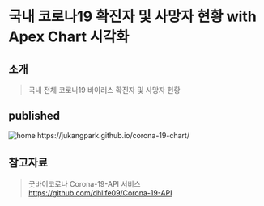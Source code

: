 # 국내 코로나19 확진자 및 사망자 현황 with Apex Chart 시각화

## 소개

> 국내 전체 코로나19 바이러스 확진자 및 사망자 현황

## published

<img src="https://user-images.githubusercontent.com/75718898/158118727-5145374d-4bfe-4ad8-88ce-a64ad1c15087.png" alt="home">
https://jukangpark.github.io/corona-19-chart/

## 참고자료

> 굿바이코로나 Corona-19-API 서비스  
> https://github.com/dhlife09/Corona-19-API
